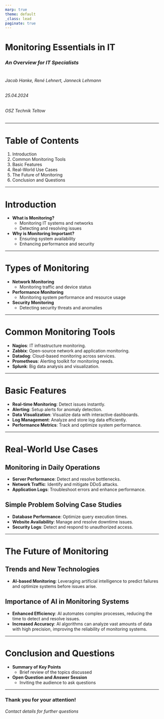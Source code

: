 ```yaml
---
marp: true
theme: default
_class: lead
paginate: true
---
```


# **Monitoring Essentials in IT**
### *An Overview for IT Specialists*
#
###### Jacob Hanke, René Lehnert, Janneck Lehmann
###### 25.04.2024
###### OSZ Technik Teltow
---

# Table of Contents
1. Introduction
2. Common Monitoring Tools
3. Basic Features
4. Real-World Use Cases
5. The Future of Monitoring
6. Conclusion and Questions

---

# Introduction
- **What is Monitoring?**
  - Monitoring IT systems and networks
  - Detecting and resolving issues
- **Why is Monitoring Important?**
  - Ensuring system availability
  - Enhancing performance and security

---

# Types of Monitoring
- **Network Monitoring**
  - Monitoring traffic and device status
- **Performance Monitoring**
  - Monitoring system performance and resource usage
- **Security Monitoring**
  - Detecting security threats and anomalies

---

# Common Monitoring Tools

- **Nagios**: IT infrastructure monitoring.
- **Zabbix**: Open-source network and application monitoring.
- **Datadog**: Cloud-based monitoring across services.
- **Prometheus**: Alerting toolkit for monitoring needs.
- **Splunk**: Big data analysis and visualization.

---

# Basic Features

- **Real-time Monitoring**: Detect issues instantly.
- **Alerting**: Setup alerts for anomaly detection.
- **Data Visualization**: Visualize data with interactive dashboards.
- **Log Management**: Analyze and store log data efficiently.
- **Performance Metrics**: Track and optimize system performance.

---

# Real-World Use Cases

## Monitoring in Daily Operations

- **Server Performance**: Detect and resolve bottlenecks.
- **Network Traffic**: Identify and mitigate DDoS attacks.
- **Application Logs**: Troubleshoot errors and enhance performance.

## Simple Problem Solving Case Studies

- **Database Performance**: Optimize query execution times.
- **Website Availability**: Manage and resolve downtime issues.
- **Security Logs**: Detect and respond to unauthorized access.

---

# The Future of Monitoring

## Trends and New Technologies

- **AI-based Monitoring**: Leveraging artificial intelligence to predict failures and optimize systems before issues arise.

## Importance of AI in Monitoring Systems

- **Enhanced Efficiency**: AI automates complex processes, reducing the time to detect and resolve issues.
- **Increased Accuracy**: AI algorithms can analyze vast amounts of data with high precision, improving the reliability of monitoring systems.

---

# Conclusion and Questions
- **Summary of Key Points**
  - Brief review of the topics discussed
- **Open Question and Answer Session**
  - Inviting the audience to ask questions

---

### **Thank you for your attention!**
###### Contact details for further questions